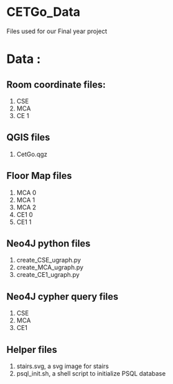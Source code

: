 # CETGo_Data
Files used for our Final year project


# Data :

## Room coordinate files: 

1. CSE
1. MCA
1. CE 1

## QGIS files
1. CetGo.qgz


## Floor Map files
1. MCA 0
1. MCA 1
1. MCA 2
1. CE1 0
1. CE1 1

## Neo4J python files
1. create_CSE_ugraph.py
1. create_MCA_ugraph.py
1. create_CE1_ugraph.py

## Neo4J cypher query files
1. CSE
1. MCA 
1. CE1

## Helper files
1. stairs.svg, a svg image for stairs
1. psql_init.sh, a shell script to initialize PSQL database